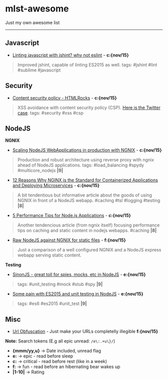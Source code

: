 mlst-awesome
===================
Just my own awesome list

----------


Javascript
-------------
- [Linting javascript with jshint? why not eslint](http://eslint.org/) - **c:{nov/15}**
 > Improved jshint, capable of linting ES2015 as well. tags: #jshint #lint #sublime #javascript

Security
-------------
- [Content security policy - HTMLRocks](http://www.html5rocks.com/en/tutorials/security/content-security-policy/) - **c:{nov/15}**
 > XSS avoidance with content security policy (CSP). [Here is the Twitter case](https://blog.twitter.com/2011/improving-browser-security-with-csp). tags: #security #xss #csp



NodeJS
-------------

**NGNIX**

- [Scaling NodeJS WebApplications in production with NGNIX](http://cjihrig.com/blog/scaling-node-js-applications/) - **c:{nov/15}**
 > Production and robust architecture using reverse proxy with ngnix ahead of NodeJS applications. tags: #load_balancing #spydy #multicore_nodejs **|9|**
- [12 Reasons Why NGINX is the Standard for Containerized Applications and Deploying Microservices](https://www.nginx.com/blog/12-reasons-why-nginx-is-the-standard-for-containerized-applications-and-deploying-microservices/#gs.rcOL63s) - **c:{nov/15}** 
> A bit tendentious but informative article about the goods of using NGNIX in front of a NodeJS webapp. #caching #tsl #logging #testing **|8|**
- [5 Performance Tips for Node.js Applications](https://www.nginx.com/blog/5-performance-tips-for-node-js-applications/?utm_source=nodeweekly&utm_medium=email#gs.xuTJR5s) - **c:{nov/15}** 
> Another tendencious article (from ngnix itself) focusing performance tips on caching and static content in nodejs webapps. #caching **|8|**
- [Raw NodeJS against NGNIX for static files](http://stackoverflow.com/questions/9967887/node-js-itself-or-nginx-frontend-for-serving-static-files) - **f:{nov/15}** 
> Just a comparison of a well configured NGNIX and a NodeJS express webapp serving static content.


**Testing**

- [SinonJS - great toll for spies, mocks, etc in NodeJS](http://sinonjs.org/) - **e:{nov/15}** 
> tags: #unit_testing #mock #stub #spy **|9|**
- [Some pain with ES2015 and unit testing in NodeJS](http://www.technology-ebay.de/the-teams/mobile-de/blog/nodejs-es6-war-story-2?utm_source=nodeweekly&utm_medium=email) - **e:{nov/15}** 
> tags: #es6 #es2015 #unit_test **|9|**

Misc
-------------
- [Url Obfuscation](http://www.pc-help.org/obscure.htm) - Just make your URLs completelly illegible **f:{nov/15}** 



**Note:** Search tokens (E.g all epic unread: `/e\:.+u\}/`)
- **{mmm/yy,u}** -> Date included, unread flag
- **e:** -> epic - read before sleep
- **c:** -> critical - read before rest (like in a week)
- **f:** -> fun - read before an hibernating bear wakes up
- **|1-10|** -> Rating
